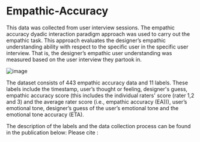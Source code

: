 # Empathic-Accuracy
This data was collected from user interview sessions. The empathic accuracy dyadic interaction paradigm approach was used to carry out the empathic task. This approach evaluates the designer’s empathic understanding ability with respect to the specific user in the specific user interview. That is, the designer’s empathic user understanding was measured based on the user interview they partook in.

![image](https://github.com/Oluwatoba-Fabunmi/Empathic-Accuracy/assets/85127259/e55f6143-7b16-427b-b1e6-db54bb575a8a)


The dataset consists of 443 empathic accuracy data and 11 labels. These labels include the timestamp, user’s thought or feeling, designer's guess, empathic accuracy score (this includes the individual raters' score (rater 1,2 and 3) and the average rater score (i.e., empathic accuracy (EA))), user’s emotional tone, designer’s guess of the user’s emotional tone and the emotional tone accuracy (ETA).


The description of the labels and the data collection process can be found in the publication below:
Please cite :
